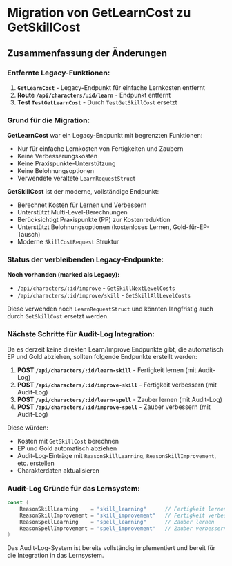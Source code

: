 # Migration von GetLearnCost zu GetSkillCost

## Zusammenfassung der Änderungen

### Entfernte Legacy-Funktionen:
1. **`GetLearnCost`** - Legacy-Endpunkt für einfache Lernkosten entfernt
2. **Route `/api/characters/:id/learn`** - Endpunkt entfernt
3. **Test `TestGetLearnCost`** - Durch `TestGetSkillCost` ersetzt

### Grund für die Migration:

**GetLearnCost** war ein Legacy-Endpunkt mit begrenzten Funktionen:
- Nur für einfache Lernkosten von Fertigkeiten und Zaubern
- Keine Verbesserungskosten
- Keine Praxispunkte-Unterstützung
- Keine Belohnungsoptionen
- Verwendete veraltete `LearnRequestStruct`

**GetSkillCost** ist der moderne, vollständige Endpunkt:
- Berechnet Kosten für Lernen und Verbessern
- Unterstützt Multi-Level-Berechnungen
- Berücksichtigt Praxispunkte (PP) zur Kostenreduktion
- Unterstützt Belohnungsoptionen (kostenloses Lernen, Gold-für-EP-Tausch)
- Moderne `SkillCostRequest` Struktur

### Status der verbleibenden Legacy-Endpunkte:

**Noch vorhanden (marked als Legacy):**
- `/api/characters/:id/improve` - `GetSkillNextLevelCosts`
- `/api/characters/:id/improve/skill` - `GetSkillAllLevelCosts`

Diese verwenden noch `LearnRequestStruct` und könnten langfristig auch durch `GetSkillCost` ersetzt werden.

### Nächste Schritte für Audit-Log Integration:

Da es derzeit keine direkten Learn/Improve Endpunkte gibt, die automatisch EP und Gold abziehen, sollten folgende Endpunkte erstellt werden:

1. **POST `/api/characters/:id/learn-skill`** - Fertigkeit lernen (mit Audit-Log)
2. **POST `/api/characters/:id/improve-skill`** - Fertigkeit verbessern (mit Audit-Log)
3. **POST `/api/characters/:id/learn-spell`** - Zauber lernen (mit Audit-Log)
4. **POST `/api/characters/:id/improve-spell`** - Zauber verbessern (mit Audit-Log)

Diese würden:
- Kosten mit `GetSkillCost` berechnen
- EP und Gold automatisch abziehen
- Audit-Log-Einträge mit `ReasonSkillLearning`, `ReasonSkillImprovement`, etc. erstellen
- Charakterdaten aktualisieren

### Audit-Log Gründe für das Lernsystem:

```go
const (
    ReasonSkillLearning    = "skill_learning"      // Fertigkeit lernen
    ReasonSkillImprovement = "skill_improvement"   // Fertigkeit verbessern
    ReasonSpellLearning    = "spell_learning"      // Zauber lernen
    ReasonSpellImprovement = "spell_improvement"   // Zauber verbessern
)
```

Das Audit-Log-System ist bereits vollständig implementiert und bereit für die Integration in das Lernsystem.
